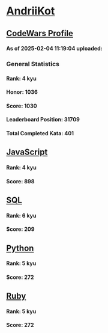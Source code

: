 # [AndriiKot](https://www.codewars.com/users/AndriiKot)

## [CodeWars Profile](https://www.codewars.com/users/AndriiKot)

#### As of 2025-02-04 11:19:04 uploaded:

### General Statistics

#### Rank: 4 kyu

#### Honor: 1036

#### Score: 1030

#### Leaderboard Position: 31709

#### Total Completed Kata: 401



## [JavaScript](https://github.com/AndriiKot/JavaScript__CodeWars)

#### Rank: 4 kyu

#### Score: 898


## [SQL](https://github.com/AndriiKot/SQL__CodeWars)

#### Rank: 6 kyu

#### Score: 209


## [Python](https://github.com/AndriiKot/Python__CodeWars)

#### Rank: 5 kyu

#### Score: 272


## [Ruby](https://github.com/AndriiKot/Ruby__CodeWars)

#### Rank: 5 kyu

#### Score: 272

